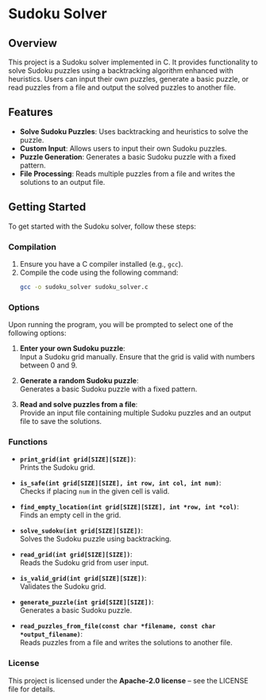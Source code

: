 # Sudoku Solver

## Overview

This project is a Sudoku solver implemented in C. It provides functionality to solve Sudoku puzzles using a backtracking algorithm enhanced with heuristics. Users can input their own puzzles, generate a basic puzzle, or read puzzles from a file and output the solved puzzles to another file.

## Features

- **Solve Sudoku Puzzles**: Uses backtracking and heuristics to solve the puzzle.
- **Custom Input**: Allows users to input their own Sudoku puzzles.
- **Puzzle Generation**: Generates a basic Sudoku puzzle with a fixed pattern.
- **File Processing**: Reads multiple puzzles from a file and writes the solutions to an output file.

## Getting Started

To get started with the Sudoku solver, follow these steps:

### Compilation

1. Ensure you have a C compiler installed (e.g., `gcc`).
2. Compile the code using the following command:
   ```bash
   gcc -o sudoku_solver sudoku_solver.c

### Options
Upon running the program, you will be prompted to select one of the following options:

1. **Enter your own Sudoku puzzle**:  
   Input a Sudoku grid manually. Ensure that the grid is valid with numbers between 0 and 9.
   
2. **Generate a random Sudoku puzzle**:  
   Generates a basic Sudoku puzzle with a fixed pattern.
   
3. **Read and solve puzzles from a file**:  
   Provide an input file containing multiple Sudoku puzzles and an output file to save the solutions.

### Functions

- **`print_grid(int grid[SIZE][SIZE])`**:  
  Prints the Sudoku grid.

- **`is_safe(int grid[SIZE][SIZE], int row, int col, int num)`**:  
  Checks if placing `num` in the given cell is valid.

- **`find_empty_location(int grid[SIZE][SIZE], int *row, int *col)`**:  
  Finds an empty cell in the grid.

- **`solve_sudoku(int grid[SIZE][SIZE])`**:  
  Solves the Sudoku puzzle using backtracking.

- **`read_grid(int grid[SIZE][SIZE])`**:  
  Reads the Sudoku grid from user input.

- **`is_valid_grid(int grid[SIZE][SIZE])`**:  
  Validates the Sudoku grid.

- **`generate_puzzle(int grid[SIZE][SIZE])`**:  
  Generates a basic Sudoku puzzle.

- **`read_puzzles_from_file(const char *filename, const char *output_filename)`**:  
  Reads puzzles from a file and writes the solutions to another file.

### License

This project is licensed under the **Apache-2.0 license** – see the LICENSE file for details.

